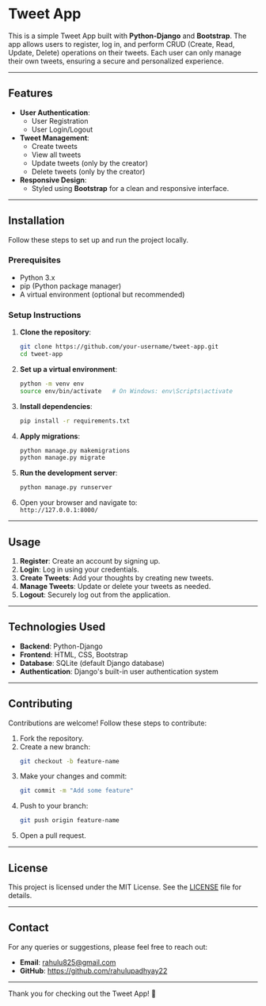 # Tweet App

This is a simple Tweet App built with **Python-Django** and **Bootstrap**. The app allows users to register, log in, and perform CRUD (Create, Read, Update, Delete) operations on their tweets. Each user can only manage their own tweets, ensuring a secure and personalized experience.

---

## Features

- **User Authentication**:
  - User Registration
  - User Login/Logout
- **Tweet Management**:
  - Create tweets
  - View all tweets
  - Update tweets (only by the creator)
  - Delete tweets (only by the creator)
- **Responsive Design**:
  - Styled using **Bootstrap** for a clean and responsive interface.

---

## Installation

Follow these steps to set up and run the project locally.

### Prerequisites
- Python 3.x
- pip (Python package manager)
- A virtual environment (optional but recommended)

### Setup Instructions

1. **Clone the repository**:
    ```bash
    git clone https://github.com/your-username/tweet-app.git
    cd tweet-app
    ```

2. **Set up a virtual environment**:
    ```bash
    python -m venv env
    source env/bin/activate   # On Windows: env\Scripts\activate
    ```

3. **Install dependencies**:
    ```bash
    pip install -r requirements.txt
    ```

4. **Apply migrations**:
    ```bash
    python manage.py makemigrations
    python manage.py migrate
    ```

5. **Run the development server**:
    ```bash
    python manage.py runserver
    ```

6. Open your browser and navigate to:  
    `http://127.0.0.1:8000/`

---

## Usage

1. **Register**: Create an account by signing up.
2. **Login**: Log in using your credentials.
3. **Create Tweets**: Add your thoughts by creating new tweets.
4. **Manage Tweets**: Update or delete your tweets as needed.
5. **Logout**: Securely log out from the application.

---

## Technologies Used

- **Backend**: Python-Django
- **Frontend**: HTML, CSS, Bootstrap
- **Database**: SQLite (default Django database)
- **Authentication**: Django's built-in user authentication system

---

## Contributing

Contributions are welcome! Follow these steps to contribute:
1. Fork the repository.
2. Create a new branch:
    ```bash
    git checkout -b feature-name
    ```
3. Make your changes and commit:
    ```bash
    git commit -m "Add some feature"
    ```
4. Push to your branch:
    ```bash
    git push origin feature-name
    ```
5. Open a pull request.

---

## License

This project is licensed under the MIT License. See the [LICENSE](LICENSE) file for details.

---

## Contact

For any queries or suggestions, please feel free to reach out:

- **Email**: rahulu825@gmail.com
- **GitHub**: https://github.com/rahulupadhyay22

---

Thank you for checking out the Tweet App! 🎉

